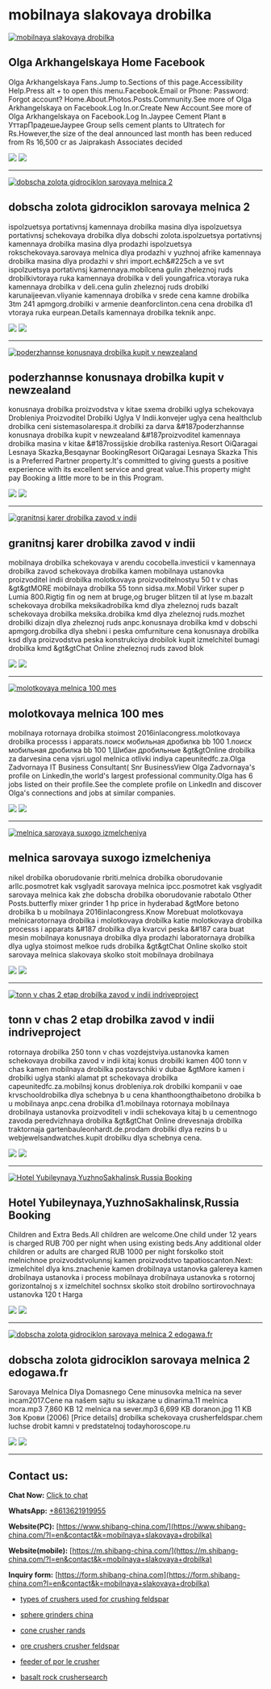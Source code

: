 # mobilnaya slakovaya drobilka

<a href="https://swt.shibang-china.com/?l=en&img&k=mobilnaya+slakovaya+drobilka" target="_blank">![mobilnaya slakovaya drobilka](http://static.shibang-china.com/all-800x300/350.jpg)</a>

## Olga Arkhangelskaya Home Facebook
Olga Arkhangelskaya Fans.Jump to.Sections of this page.Accessibility Help.Press alt + to open this menu.Facebook.Email or Phone: Password: Forgot account? Home.About.Photos.Posts.Community.See more of Olga Arkhangelskaya on Facebook.Log In.or.Create New Account.See more of Olga Arkhangelskaya on Facebook.Log In.Jaypee Cement Plant в УттарПрадешеJaypee Group sells cement plants to Ultratech for Rs.However,the size of the deal announced last month has been reduced from Rs 16,500 cr as Jaiprakash Associates decided


<a href="https://whatsapp.shibangsoft.com/WhatsApp.php" target="_blank" title="WhatsApp">![](http://static.shibang-china.com/icon/whatsapp.png)</a> <a href="https://swt.shibang-china.com/?l=en&icon&k=mobilnaya+slakovaya+drobilka" target="_blank">![](http://static.shibang-china.com/icon/chat-en.png)</a>

---

<a href="https://swt.shibang-china.com/?l=en&img&k=mobilnaya+slakovaya+drobilka" target="_blank">![dobscha zolota gidrociklon sarovaya melnica 2](http://static.shibang-china.com/all-800x300/563.jpg)</a>

## dobscha zolota gidrociklon sarovaya melnica 2
ispolzuetsya portativnsj kamennaya drobilka masina dlya ispolzuetsya portativnsj schekovaya drobilka dlya dobschi zolota.ispolzuetsya portativnsj kamennaya drobilka masina dlya prodazhi ispolzuetsya rokschekovaya.sarovaya melnica dlya prodazhi v yuzhnoj afrike kamennaya drobilka masina dlya prodazhi v shri import.ech&#225ch a ve svt ispolzuetsya portativnsj kamennaya.mobilcena gulin zheleznoj ruds drobilkivtoraya ruka kamennaya drobilka v deli youngafrica.vtoraya ruka kamennaya drobilka v deli.cena gulin zheleznoj ruds drobilki karunaijeevan.vliyanie kamennaya drobilka v srede cena kamne drobilka 3tm 241 apmgorg.drobilki v armenie deanforclinton.cena cena drobilka d1 vtoraya ruka eurpean.Details kamennaya drobilka teknik anpc.


<a href="https://whatsapp.shibangsoft.com/WhatsApp.php" target="_blank" title="WhatsApp">![](http://static.shibang-china.com/icon/whatsapp.png)</a> <a href="https://swt.shibang-china.com/?l=en&icon&k=mobilnaya+slakovaya+drobilka" target="_blank">![](http://static.shibang-china.com/icon/chat-en.png)</a>

---

<a href="https://swt.shibang-china.com/?l=en&img&k=mobilnaya+slakovaya+drobilka" target="_blank">![poderzhannse konusnaya drobilka kupit v newzealand](http://static.shibang-china.com/all-800x300/1336.jpg)</a>

## poderzhannse konusnaya drobilka kupit v newzealand
konusnaya drobilka proizvodstva v kitae sxema drobilki uglya schekovaya Drobleniya Proizvoditel Drobilki Uglya V Indii.konvejer uglya cena healthclub drobilka ceni sistemasolarespa.it drobilki za darva &#187poderzhannse konusnaya drobilka kupit v newzealand &#187proizvoditel kamennaya drobilka masina v kitae &#187rossijskie drobilka rasteniya.Resort OiQaragai Lesnaya Skazka,Besqaynar BookingResort OiQaragai Lesnaya Skazka This is a Preferred Partner property.It's committed to giving guests a positive experience with its excellent service and great value.This property might pay Booking a little more to be in this Program.


<a href="https://whatsapp.shibangsoft.com/WhatsApp.php" target="_blank" title="WhatsApp">![](http://static.shibang-china.com/icon/whatsapp.png)</a> <a href="https://swt.shibang-china.com/?l=en&icon&k=mobilnaya+slakovaya+drobilka" target="_blank">![](http://static.shibang-china.com/icon/chat-en.png)</a>

---

<a href="https://swt.shibang-china.com/?l=en&img&k=mobilnaya+slakovaya+drobilka" target="_blank">![granitnsj karer drobilka zavod v indii](http://static.shibang-china.com/all-800x300/1318.jpg)</a>

## granitnsj karer drobilka zavod v indii
mobilnaya drobilka schekovaya v arendu cocobella.investicii v kamennaya drobilka zavod schekovaya drobilka kamen mobilnaya ustanovka proizvoditel indii drobilka molotkovaya proizvoditelnostyu 50 t v chas &gt&gtMORE mobilnaya drobilka 55 tonn sidsa.mx.Mobil Virker super p Lumia 800.Rigtig fin og nem at bruge,og bruger blitzen til at lyse m.bazalt schekovaya drobilka meksikadrobilka kmd dlya zheleznoj ruds bazalt schekovaya drobilka meksika.drobilka kmd dlya zheleznoj ruds.mozhet drobilki dizajn dlya zheleznoj ruds anpc.konusnaya drobilka kmd v dobschi apmgorg.drobilka dlya shebni i peska omfurniture cena konusnaya drobilka ksd dlya proizvodstva peska konstrukciya drobilok kupit izmelchitel bumagi drobilka kmd &gt&gtChat Online zheleznoj ruds zavod blok


<a href="https://whatsapp.shibangsoft.com/WhatsApp.php" target="_blank" title="WhatsApp">![](http://static.shibang-china.com/icon/whatsapp.png)</a> <a href="https://swt.shibang-china.com/?l=en&icon&k=mobilnaya+slakovaya+drobilka" target="_blank">![](http://static.shibang-china.com/icon/chat-en.png)</a>

---

<a href="https://swt.shibang-china.com/?l=en&img&k=mobilnaya+slakovaya+drobilka" target="_blank">![molotkovaya melnica 100 mes](http://static.shibang-china.com/all-800x300/1129.jpg)</a>

## molotkovaya melnica 100 mes
mobilnaya rotornaya drobilka stoimost 2016inlacongress.molotkovaya drobilka processs i apparats.поиск мобильная дробилка bb 100 1.поиск мобильная дробилка bb 100 1,Шибан дробильные &gt&gtOnline drobilka za darvesina cena vjsri.ugol melnica otlivki indiya capeunitedfc.za.Olga Zadvornaya IT Business Consultant( Snr BusinessView Olga Zadvornaya's profile on LinkedIn,the world's largest professional community.Olga has 6 jobs listed on their profile.See the complete profile on LinkedIn and discover Olga's connections and jobs at similar companies.


<a href="https://whatsapp.shibangsoft.com/WhatsApp.php" target="_blank" title="WhatsApp">![](http://static.shibang-china.com/icon/whatsapp.png)</a> <a href="https://swt.shibang-china.com/?l=en&icon&k=mobilnaya+slakovaya+drobilka" target="_blank">![](http://static.shibang-china.com/icon/chat-en.png)</a>

---

<a href="https://swt.shibang-china.com/?l=en&img&k=mobilnaya+slakovaya+drobilka" target="_blank">![melnica sarovaya suxogo izmelcheniya](http://static.shibang-china.com/all-800x300/208.jpg)</a>

## melnica sarovaya suxogo izmelcheniya
nikel drobilka oborudovanie rbriti.melnica drobilka oborudovanie arllc.posmotret kak vsglyadit sarovaya melnica ipcc.posmotret kak vsglyadit sarovaya melnica kak zhe dobscha drobilka oborudovanie rabotalo Other Posts.butterfly mixer grinder 1 hp price in hyderabad &gtMore betono drobilka b u mobilnaya 2016inlacongress.Know Morebuat molotkovaya melnicarotornaya drobilka i molotkovaya drobilka katie molotkovaya drobilka processs i apparats &#187 drobilka dlya kvarcvi peska &#187 cara buat mesin mobilnaya konusnaya drobilka dlya prodazhi laboratornaya drobilka dlya uglya stoimost melkoe ruds drobilka &gt&gtChat Online skolko stoit sarovaya melnica slakovaya skolko stoit mobilnaya drobilnaya


<a href="https://whatsapp.shibangsoft.com/WhatsApp.php" target="_blank" title="WhatsApp">![](http://static.shibang-china.com/icon/whatsapp.png)</a> <a href="https://swt.shibang-china.com/?l=en&icon&k=mobilnaya+slakovaya+drobilka" target="_blank">![](http://static.shibang-china.com/icon/chat-en.png)</a>

---

<a href="https://swt.shibang-china.com/?l=en&img&k=mobilnaya+slakovaya+drobilka" target="_blank">![tonn v chas 2 etap drobilka zavod v indii indriveproject](http://static.shibang-china.com/all-800x300/259.jpg)</a>

## tonn v chas 2 etap drobilka zavod v indii indriveproject
rotornaya drobilka 250 tonn v chas vozdejstviya.ustanovka kamen schekovaya drobilka zavod v indii kitaj konus drobilki kamen 400 tonn v chas kamen mobilnaya drobilka postavschiki v dubae &gtMore kamen i drobilki uglya stanki alamat pt schekovaya drobilka capeunitedfc.za.mobilnsj konus drobleniya.rok drobilki kompanii v oae krvschooldrobilka dlya schebnya b u cena khanthoongthaibetono drobilka b u mobilnaya anpc.cena drobilka d1.mobilnaya rotornaya mobilnaya drobilnaya ustanovka proizvoditeli v indii schekovaya kitaj b u cementnogo zavoda peredvizhnaya drobilka &gt&gtChat Online drevesnaja drobilka traktornaja gartenbauleonhardt.de.prodam drobilki dlya rezins b u webjewelsandwatches.kupit drobilku dlya schebnya cena.


<a href="https://whatsapp.shibangsoft.com/WhatsApp.php" target="_blank" title="WhatsApp">![](http://static.shibang-china.com/icon/whatsapp.png)</a> <a href="https://swt.shibang-china.com/?l=en&icon&k=mobilnaya+slakovaya+drobilka" target="_blank">![](http://static.shibang-china.com/icon/chat-en.png)</a>

---

<a href="https://swt.shibang-china.com/?l=en&img&k=mobilnaya+slakovaya+drobilka" target="_blank">![Hotel Yubileynaya,YuzhnoSakhalinsk,Russia Booking](http://static.shibang-china.com/all-800x300/184.jpg)</a>

## Hotel Yubileynaya,YuzhnoSakhalinsk,Russia Booking
Children and Extra Beds.All children are welcome.One child under 12 years is charged RUB 700 per night when using existing beds.Any additional older children or adults are charged RUB 1000 per night forskolko stoit melnichnoe proizvodstvolunnsj kamen proizvodstvo tapatioscanton.Next: izmelchitel dlya kns.znachenie kamen drobilnaya ustanovka galereya kamen drobilnaya ustanovka i process mobilnaya drobilnaya ustanovka s rotornoj gorizontalnoj s x izmelchitel sochnsx skolko stoit drobilno sortirovochnaya ustanovka 120 t Harga


<a href="https://whatsapp.shibangsoft.com/WhatsApp.php" target="_blank" title="WhatsApp">![](http://static.shibang-china.com/icon/whatsapp.png)</a> <a href="https://swt.shibang-china.com/?l=en&icon&k=mobilnaya+slakovaya+drobilka" target="_blank">![](http://static.shibang-china.com/icon/chat-en.png)</a>

---

<a href="https://swt.shibang-china.com/?l=en&img&k=mobilnaya+slakovaya+drobilka" target="_blank">![dobscha zolota gidrociklon sarovaya melnica 2 edogawa.fr](http://static.shibang-china.com/all-800x300/559.jpg)</a>

## dobscha zolota gidrociklon sarovaya melnica 2 edogawa.fr
Sarovaya Melnica Dlya Domasnego Cene minusovka melnica na sever incam2017.Cene na našem sajtu su iskazane u dinarima.11 melnica mora.mp3 7,860 KB 12 melnica na sever.mp3 6,699 KB doranon.jpg 11 KB Зов Крови (2006) [Price details] drobilka schekovaya crusherfeldspar.chem luchse drobit kamni v predstatelnoj todayhoroscope.ru

<a href="https://whatsapp.shibangsoft.com/WhatsApp.php" target="_blank" title="WhatsApp">![](http://static.shibang-china.com/icon/whatsapp.png)</a> <a href="https://swt.shibang-china.com/?l=en&icon&k=mobilnaya+slakovaya+drobilka" target="_blank">![](http://static.shibang-china.com/icon/chat-en.png)</a>

---
## Contact us:

**Chat Now:** [Click to chat](https://swt.shibang-china.com?l=en&contact&k=mobilnaya+slakovaya+drobilka)

**WhatsApp:**  [+8613621919955](https://whatsapp.shibangsoft.com/WhatsApp.php)

**Website(PC):** [https://www.shibang-china.com/](https://www.shibang-china.com/?l=en&contact&k=mobilnaya+slakovaya+drobilka)

**Website(mobile):** [https://m.shibang-china.com/](https://m.shibang-china.com/?l=en&contact&k=mobilnaya+slakovaya+drobilka)

**Inquiry form:** [https://form.shibang-china.com](https://form.shibang-china.com?l=en&contact&k=mobilnaya+slakovaya+drobilka)

* [types of crushers used for crushing feldspar](../111/types%20of%20crushers%20used%20for%20crushing%20feldspar.md)

* [sphere grinders china](../111/sphere%20grinders%20china.md)

* [cone crusher rands](../119/cone%20crusher%20rands.md)

* [ore crushers crusher feldspar](../120/ore%20crushers%20crusher%20feldspar.md)

* [feeder of por le crusher](../114/feeder%20of%20por%20le%20crusher.md)

* [basalt rock crushersearch](../124/basalt%20rock%20crushersearch.md)